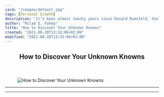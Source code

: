 ```yaml
---
card: "/images/default.jpg"
tags: [Personal Growth]
description: "It’s been almost twenty years since Donald Rumsfeld, the then"
author: "Milad E. Fahmy"
title: "How to Discover Your Unknown Knowns"
created: "2021-08-20T13:33:06+02:00"
modified: "2021-08-20T13:33:06+02:00"
---
```

<div class="site-wrapper">
<main id="site-main" class="site-main outer">
<div class="inner">
<article class="post-full post tag-personal-growth tag-learning tag-imposter-syndrome tag-communication tag-seniors tag-mentor tag-technical-writing tag-unknown-knowns tag-known-knowns tag-unknown-unknowns ">
<header class="post-full-header">
<h1 class="post-full-title">How to Discover Your Unknown Knowns</h1>
</header>
<figure class="post-full-image">
<picture>
<source media="(max-width: 700px)" sizes="1px" srcset="data:image/gif;base64,R0lGODlhAQABAIAAAAAAAP///yH5BAEAAAAALAAAAAABAAEAAAIBRAA7 1w">
<source media="(min-width: 701px)" sizes="(max-width: 800px) 400px,
(max-width: 1170px) 700px,
1400px" srcset="/news/content/images/size/w300/2019/08/0_YqXBLXCgHIjajMff.jpg 300w,
/news/content/images/size/w600/2019/08/0_YqXBLXCgHIjajMff.jpg 600w,
/news/content/images/size/w1000/2019/08/0_YqXBLXCgHIjajMff.jpg 1000w,
/news/content/images/size/w2000/2019/08/0_YqXBLXCgHIjajMff.jpg 2000w">
<img onerror="this.style.display='none'" src="/news/content/images/size/w2000/2019/08/0_YqXBLXCgHIjajMff.jpg" alt="How to Discover Your Unknown Knowns">
</picture>
</figure>
<section class="post-full-content">
<div class="post-content">
</div>
<hr>
<hr>
</section>
</article>
</div>
</main>
</div>
<!-- Google Tag Manager (noscript) -->
<!-- End Google Tag Manager (noscript) -->
